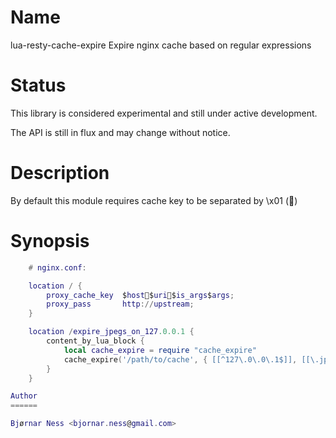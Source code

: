 Name
====

lua-resty-cache-expire Expire nginx cache based on regular expressions

Status
======

This library is considered experimental and still under active development.

The API is still in flux and may change without notice.

Description
===========

By default this module requires cache key to be separated by \x01 ()

Synopsis
========

```lua
    # nginx.conf:

    location / {
        proxy_cache_key  $host$uri$is_args$args;
        proxy_pass       http://upstream;
    }

    location /expire_jpegs_on_127.0.0.1 {
        content_by_lua_block {
            local cache_expire = require "cache_expire"
            cache_expire('/path/to/cache', { [[^127\.0\.0\.1$]], [[\.jpe?g$]] }
        }
    }

Author
======

Bjørnar Ness <bjornar.ness@gmail.com>

